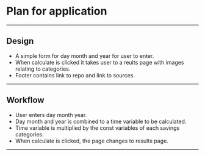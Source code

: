 # Plan for application

----------------------------------

## Design

- A simple form for day month and year for user to enter.
- When calculate is clicked it takes user to a reults page with images relating to categories.
- Footer contains link to repo and link to sources.

---------------------------------------

## Workflow

- User enters day month year.
- Day month and year is combined to a time variable to be calculated.
- Time variable is multiplied by the const variables of each savings categories.
- When calculate is clicked, the page changes to results page.

------------------------------------------
